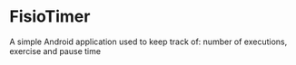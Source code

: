 # FisioTimer
A simple Android application used to keep track of: number of executions, exercise and pause time
